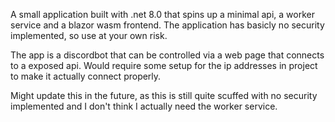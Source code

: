 A small application built with .net 8.0 that spins up a minimal api, a worker service and a blazor wasm frontend.
The application has basicly no security implemented, so use at your own risk. 


The app is a discordbot that can be controlled via a web page that connects to a exposed api.
Would require some setup for the ip addresses in project to make it actually connect properly.

Might update this in the future, as this is still quite scuffed with no security implemented and I don't think I actually need the worker service. 




